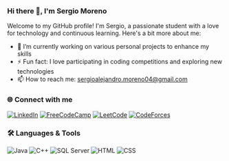### Hi there 👋, I'm Sergio Moreno

Welcome to my GitHub profile! I'm Sergio, a passionate student with a love for technology and continuous learning. Here's a bit more about me:

- 🔭 I’m currently working on various personal projects to enhance my skills
- ⚡ Fun fact: I love participating in coding competitions and exploring new technologies
- 📫 How to reach me: sergioalejandro.moreno04@gmail.com


### 🌐 Connect with me
[![LinkedIn](https://img.shields.io/badge/LinkedIn-0A66C2?style=for-the-badge&logo=linkedin&logoColor=white)](www.linkedin.com/in/sergio-alejandro-moreno-chavarria-22244a302)
[![FreeCodeCamp](https://img.shields.io/badge/FreeCodeCamp-0A0A23?style=for-the-badge&logo=freecodecamp&logoColor=white)](https://www.freecodecamp.org/samceee)
[![LeetCode](https://img.shields.io/badge/LeetCode-FFA116?style=for-the-badge&logo=leetcode&logoColor=black)](https://leetcode.com/u/Samce/)
[![CodeForces](https://img.shields.io/badge/Codeforces-1F8ACB?style=for-the-badge&logo=codeforces&logoColor=white)](https://codeforces.com/profile/samce)

### 🛠️ Languages & Tools
![Java](https://img.shields.io/badge/-Java-007396?style=flat-square&logo=java&logoColor=white)
![C++](https://img.shields.io/badge/-C++-00599C?style=flat-square&logo=c%2B%2B&logoColor=white)
![SQL Server](https://img.shields.io/badge/-SQL%20Server-CC2927?style=flat-square&logo=microsoft-sql-server&logoColor=white)
![HTML](https://img.shields.io/badge/-HTML-E34F26?style=flat-square&logo=html5&logoColor=white)
![CSS](https://img.shields.io/badge/-CSS-1572B6?style=flat-square&logo=css3&logoColor=white)



